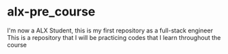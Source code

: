 # alx-pre_course
I'm now a ALX Student, this is my first repository as a full-stack engineer
This is a repository that I will be practicing codes that I learn throughout the course 
